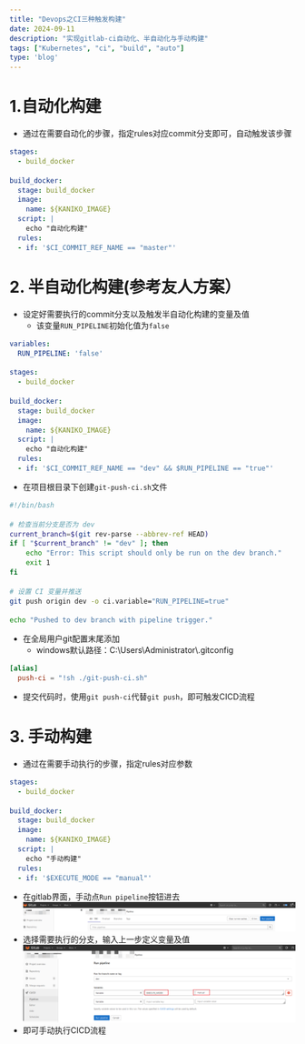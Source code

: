 ```yaml
---
title: "Devops之CI三种触发构建"
date: 2024-09-11
description: "实现gitlab-ci自动化、半自动化与手动构建"
tags: ["Kubernetes", "ci", "build", "auto"]
type: 'blog'
---
```




# 1.自动化构建
- 通过在需要自动化的步骤，指定rules对应commit分支即可，自动触发该步骤
```yaml
stages:
  - build_docker

build_docker:
  stage: build_docker
  image:
    name: ${KANIKO_IMAGE}
  script: |
    echo "自动化构建"
  rules:
  - if: '$CI_COMMIT_REF_NAME == "master"'
```



# 2. 半自动化构建(参考友人方案）
- 设定好需要执行的commit分支以及触发半自动化构建的变量及值
  - 该变量`RUN_PIPELINE`初始化值为`false`
```yaml
variables:
  RUN_PIPELINE: 'false'

stages:
  - build_docker

build_docker:
  stage: build_docker
  image:
    name: ${KANIKO_IMAGE}
  script: |
    echo "自动化构建"
  rules:
  - if: '$CI_COMMIT_REF_NAME == "dev" && $RUN_PIPELINE == "true"'
```
- 在项目根目录下创建`git-push-ci.sh`文件
```bash
#!/bin/bash

# 检查当前分支是否为 dev
current_branch=$(git rev-parse --abbrev-ref HEAD)
if [ "$current_branch" != "dev" ]; then
    echo "Error: This script should only be run on the dev branch."
    exit 1
fi

# 设置 CI 变量并推送
git push origin dev -o ci.variable="RUN_PIPELINE=true"

echo "Pushed to dev branch with pipeline trigger."
```

- 在全局用户git配置末尾添加
  - windows默认路径：C:\Users\Administrator\\.gitconfig
```conf
[alias]
  push-ci = "!sh ./git-push-ci.sh"
```
- 提交代码时，使用`git push-ci`代替`git push`，即可触发CICD流程

# 3. 手动构建
- 通过在需要手动执行的步骤，指定rules对应参数
```yaml
stages:
  - build_docker

build_docker:
  stage: build_docker
  image:
    name: ${KANIKO_IMAGE}
  script: |
    echo "手动构建"
  rules:
  - if: '$EXECUTE_MODE == "manual"' 
```
- 在gitlab界面，手动点`Run pipeline`按钮进去
![image.png](./1.png)
- 选择需要执行的分支，输入上一步定义变量及值
![image.png](./2.png)
- 即可手动执行CICD流程